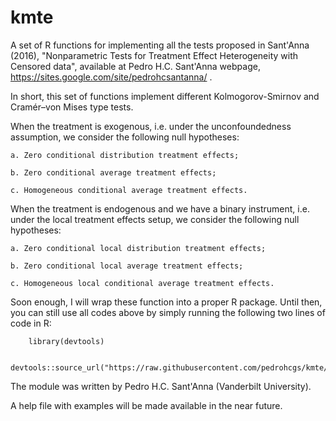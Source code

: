 # kmte
A set of R functions for implementing all the tests proposed in Sant'Anna (2016), "Nonparametric Tests for Treatment Effect Heterogeneity with Censored data", available at Pedro H.C. Sant'Anna webpage, https://sites.google.com/site/pedrohcsantanna/ .

In short, this set of functions implement different Kolmogorov-Smirnov and Cramér–von Mises type tests. 

When the treatment is exogenous, i.e. under the unconfoundedness assumption, we consider the following null hypotheses:
    
    a. Zero conditional distribution treatment effects;
    
    b. Zero conditional average treatment effects;
    
    c. Homogeneous conditional average treatment effects.
    
When the treatment is endogenous and we have a binary instrument, i.e. under the local treatment effects setup, we consider the 
following null hypotheses:

    a. Zero conditional local distribution treatment effects;
    
    b. Zero conditional local average treatment effects;
    
    c. Homogeneous local conditional average treatment effects.

Soon enough, I will wrap these function into a proper R package. Until then, you can still use all codes above by simply running the following two lines of code in R:

        library(devtools)

        devtools::source_url("https://raw.githubusercontent.com/pedrohcgs/kmte/master/kmtetests.R")
        

The module was written by Pedro H.C. Sant'Anna (Vanderbilt University).

A help file with examples will be made available in the near future.
